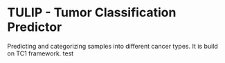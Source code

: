 # TULIP - Tumor Classification Predictor
Predicting and categorizing samples into different cancer types. It is build on TC1 framework.
test

